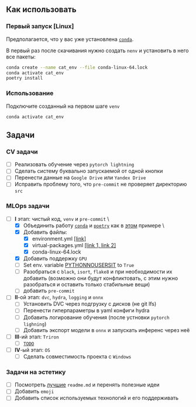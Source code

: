 ## Как использовать

### Первый запуск \[Linux\]
Предполагается, что у вас уже установлена [`conda`][link_miniconda_install].

В первый раз после скачивания нужно создать `nenv` и установить в него все пакеты:
```bash
conda create --name cat_env --file conda-linux-64.lock
conda activate cat_env
poetry install
```

### Использование
Подключите созданный на первом шаге `venv`
```bash
conda activate cat_env
```

## Задачи

### CV задачи
- [ ] Реализовать обучение через `pytorch lightning`
- [ ] Сделать систему буквально запускаемой от одной кнопки
- [ ] Перенести данные на `Google Drive` или `Yandex Drive`
- [ ] Исправить проблему того, что `pre-commit` не проверяет директорию `src`

### MLOps задачи
- [ ] **I** этап: чистый код, `venv` и `pre-commit` \
  - [x] Объединить работу [`conda`][link_conda_env] и [`poetry`][link_poetry] как в [этом][link_conda_poetry_together] примере \
  - [x] Добавить файлы:
    - [x] environment.yml [\[link\]][link_conda_env]
    - [x] virtual-packages.yml [\[link 1, ][link_conda_lock_1] [link 2\]][link_conda_lock_2]
    - [x] conda-linux-64.lock
  - [x] Добавить поддержку `GPU`
  - [ ] Set env. variable [PYTHONNOUSERSIT][link_pythonnousersit] to `True`
  - [ ] Разобраться с `black`, `isort`, `flake8` и при необходимости их добавить (возможно они будут конфликтовать, с этим нужно разобраться и оставить только стабильные вещи)
  - [ ] добавить `pre-commit`
- [ ] **II**-ой этап: `dvc`, `hydra`, `logging` и `onnx`
  - [ ] Установить DVC через подгрузку с дисков (не git lfs)
  - [ ] Перенести гиперпараметры в yaml конфиги hydra
  - [ ] Добавить логирование обучения (после устновки `pytorch lighning`)
  - [ ] Добавить экспорт модели в `onnx` и запускать инференс через неё
- [ ] **III**-ий этап: `Triron`
  - [ ] [`TODO`][link_todo]
- [ ] **IV**-ый этап: `OS`
  - [ ] Сделать совместимость проекта с `Windows`

### Задачи на эстетику
- [ ] Посмотреть [лучшие](https://github.com/matiassingers/awesome-readme) `readme.md` и перенять полезные идеи
- [ ] Добавить `emoji`
- [ ] Добавить список используемых технологий и его поддерживать

[link_miniconda_install]: https://docs.conda.io/projects/conda/en/latest/user-guide/install/linux.html

[link_conda_env]: https://conda.io/projects/conda/en/latest/user-guide/tasks/manage-environments.html#activating-an-environment
[link_poetry]: https://python-poetry.org/docs/#installing-with-the-official-installer
[link_pythonnousersit]: https://docs.python.org/3/using/cmdline.html#envvar-PYTHONNOUSERSITE
[link_conda_poetry_together]: https://stackoverflow.com/questions/70851048/does-it-make-sense-to-use-conda-poetry
[link_todo]: https://en.wikipedia.org/wiki/Comment_(computer_programming)#Tags

[link_conda_lock_1]: https://github.com/conda/conda-lock
[link_conda_lock_2]: https://conda.io/projects/conda/en/latest/user-guide/tasks/manage-virtual.html